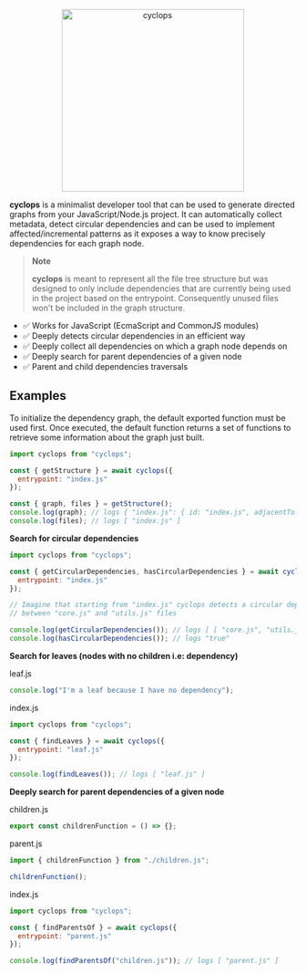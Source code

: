 <p align="center">
	<img alt="cyclops" src="https://user-images.githubusercontent.com/43391199/176795254-531273fc-5496-4f39-86f0-88b9cae3287d.png" width="320">
</p>

**cyclops** is a minimalist developer tool that can be used to generate directed graphs from your JavaScript/Node.js project. It can automatically collect metadata, detect circular dependencies and can be used to implement affected/incremental patterns as it exposes a way to know precisely dependencies for each graph node.

> **Note**
>
> **cyclops** is meant to represent all the file tree structure but was designed to only include dependencies that are currently being used in the project based on the entrypoint. Consequently unused files won't be included in the graph structure.


* ✅ Works for JavaScript (EcmaScript and CommonJS modules)
* ✅ Deeply detects circular dependencies in an efficient way
* ✅ Deeply collect all dependencies on which a graph node depends on  
* ✅ Deeply search for parent dependencies of a given node
* ✅ Parent and child dependencies traversals

## Examples

To initialize the dependency graph, the default exported function must be used first.
Once executed, the default function returns a set of functions to retrieve some
information about the graph just built.

```javascript
import cyclops from "cyclops";

const { getStructure } = await cyclops({
  entrypoint: "index.js"
});

const { graph, files } = getStructure();
console.log(graph); // logs { "index.js": { id: "index.js", adjacentTo: [], body: {...} } };
console.log(files); // logs [ "index.js" ]
```

**Search for circular dependencies**
```javascript
import cyclops from "cyclops";

const { getCircularDependencies, hasCircularDependencies } = await cyclops({
  entrypoint: "index.js"
});

// Imagine that starting from "index.js" cyclops detects a circular dependency
// between "core.js" and "utils.js" files

console.log(getCircularDependencies()); // logs [ [ "core.js", "utils.js" ] ]
console.log(hasCircularDependencies()); // logs "true"
```

**Search for leaves (nodes with no children i.e: dependency)**

leaf.js
```javascript
console.log("I'm a leaf because I have no dependency");
```

index.js
```javascript
import cyclops from "cyclops";

const { findLeaves } = await cyclops({
  entrypoint: "leaf.js"
});

console.log(findLeaves()); // logs [ "leaf.js" ]
```

**Deeply search for parent dependencies of a given node**

children.js
```javascript
export const childrenFunction = () => {};
```

parent.js
```javascript
import { childrenFunction } from "./children.js";

childrenFunction();
```

index.js
```javascript
import cyclops from "cyclops";

const { findParentsOf } = await cyclops({
  entrypoint: "parent.js"
});

console.log(findParentsOf("children.js")); // logs [ "parent.js" ]
```